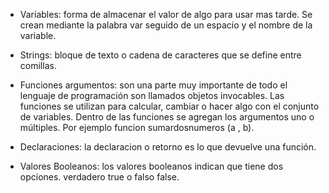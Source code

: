 * Variables: forma de almacenar el valor de algo para usar mas tarde. Se crean mediante la palabra var seguido de un espacio y el nombre de la variable.

* Strings: bloque de texto o cadena de caracteres que se define entre comillas.

* Funciones argumentos:	son una parte muy importante de todo el lenguaje de programación son llamados objetos invocables. Las funciones se utilizan para calcular, cambiar o hacer algo con el conjunto de variables.
Dentro de las funciones se agregan los argumentos uno o múltiples.
Por ejemplo funcion sumardosnumeros (a , b).

* Declaraciones: la declaracion o retorno es lo que devuelve una función.

* Valores Booleanos: los valores booleanos indican que tiene dos opciones. verdadero true o falso false. 